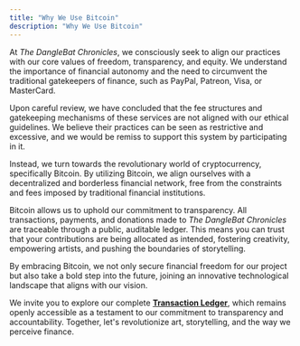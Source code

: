 ```yaml
---
title: "Why We Use Bitcoin"
description: "Why We Use Bitcoin"
---
```

At *The DangleBat Chronicles*, we consciously seek to align our practices with our core values of freedom, transparency, and equity. We understand the importance of financial autonomy and the need to circumvent the traditional gatekeepers of finance, such as PayPal, Patreon, Visa, or MasterCard.

Upon careful review, we have concluded that the fee structures and gatekeeping mechanisms of these services are not aligned with our ethical guidelines. We believe their practices can be seen as restrictive and excessive, and we would be remiss to support this system by participating in it.

Instead, we turn towards the revolutionary world of cryptocurrency, specifically Bitcoin. By utilizing Bitcoin, we align ourselves with a decentralized and borderless financial network, free from the constraints and fees imposed by traditional financial institutions.

Bitcoin allows us to uphold our commitment to transparency. All transactions, payments, and donations made to *The DangleBat Chronicles* are traceable through a public, auditable ledger. This means you can trust that your contributions are being allocated as intended, fostering creativity, empowering artists, and pushing the boundaries of storytelling.

By embracing Bitcoin, we not only secure financial freedom for our project but also take a bold step into the future, joining an innovative technological landscape that aligns with our vision.

We invite you to explore our complete **[Transaction Ledger](/bitcoin/ledger.txt)**, which remains openly accessible as a testament to our commitment to transparency and accountability. Together, let's revolutionize art, storytelling, and the way we perceive finance.
